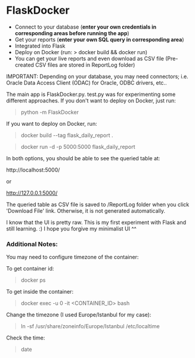 # FlaskDocker

- Connect to your database (**enter your own credentials in corresponding areas before running the app**)
- Get your reports (**enter your own SQL query in corresponding area**)
- Integrated into Flask
- Deploy on Docker (run: > docker build && docker run)
- You can get your live reports and even download as CSV file (Pre-created CSV files are stored in ReportLog folder)

IMPORTANT: Depending on your database, you may need connectors; i.e. Oracle Data Access Client (ODAC) for Oracle, ODBC drivers, etc..

The main app is FlaskDocker.py. test.py was for experimenting some different approaches.
If you don't want to deploy on Docker, just run:
> python -m FlaskDocker

If you want to deploy on Docker, run:
> docker build --tag flask_daily_report .

> docker run -d -p 5000:5000 flask_daily_report

In both options, you should be able to see the queried table at:

http://localhost:5000/

or

http://127.0.0.1:5000/


The queried table as CSV file is saved to /ReportLog folder when you click 'Download File' link. Otherwise, it is not generated automatically.

I know that the UI is pretty raw. This is my first experiment with Flask and still learning. :) I hope you forgive my minimalist UI ^^

### **Additional Notes:**

You may need to configure timezone of the container:

To get container id:
> docker ps

To get inside the container:
> docker exec -u 0 -it <CONTAINER_ID> bash

Change the timezone (I used Europe/Istanbul for my case):
> ln -sf /usr/share/zoneinfo/Europe/Istanbul /etc/localtime

Check the time:
> date
